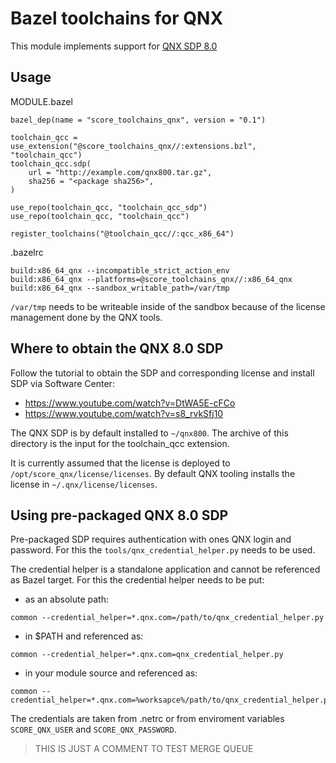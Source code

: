 # Bazel toolchains for QNX

This module implements support for [QNX SDP 8.0](https://www.qnx.com/products/everywhere/index.html)

## Usage

MODULE.bazel
```
bazel_dep(name = "score_toolchains_qnx", version = "0.1")

toolchain_qcc = use_extension("@score_toolchains_qnx//:extensions.bzl", "toolchain_qcc")
toolchain_qcc.sdp(
    url = "http://example.com/qnx800.tar.gz",
    sha256 = "<package sha256>",
)

use_repo(toolchain_qcc, "toolchain_qcc_sdp")
use_repo(toolchain_qcc, "toolchain_qcc")

register_toolchains("@toolchain_qcc//:qcc_x86_64")
```

.bazelrc
```
build:x86_64_qnx --incompatible_strict_action_env
build:x86_64_qnx --platforms=@score_toolchains_qnx//:x86_64_qnx
build:x86_64_qnx --sandbox_writable_path=/var/tmp
```

```/var/tmp``` needs to be writeable inside of the sandbox because of the license management done by the QNX tools.

## Where to obtain the QNX 8.0 SDP

Follow the tutorial to obtain the SDP and corresponding license and install SDP via Software Center: 
- https://www.youtube.com/watch?v=DtWA5E-cFCo
- https://www.youtube.com/watch?v=s8_rvkSfj10

The QNX SDP is by default installed to ```~/qnx800```.
The archive of this directory is the input for the toolchain_qcc extension.

It is currently assumed that the license is deployed to ```/opt/score_qnx/license/licenses```.
By default QNX tooling installs the license in ```~/.qnx/license/licenses```.

## Using pre-packaged QNX 8.0 SDP

Pre-packaged SDP requires authentication with ones QNX login and password.
For this the ```tools/qnx_credential_helper.py``` needs to be used.

The credential helper is a standalone application and cannot be referenced as Bazel target.
For this the credential helper needs to be put:

- as an absolute path:
```
common --credential_helper=*.qnx.com=/path/to/qnx_credential_helper.py
```

- in $PATH and referenced as:
```
common --credential_helper=*.qnx.com=qnx_credential_helper.py
```

- in your module source and referenced as:
```
common --credential_helper=*.qnx.com=%worksapce%/path/to/qnx_credential_helper.py
```

The credentials are taken from .netrc or from enviroment variables ```SCORE_QNX_USER``` and ```SCORE_QNX_PASSWORD```.

> THIS IS JUST A COMMENT TO TEST MERGE QUEUE
